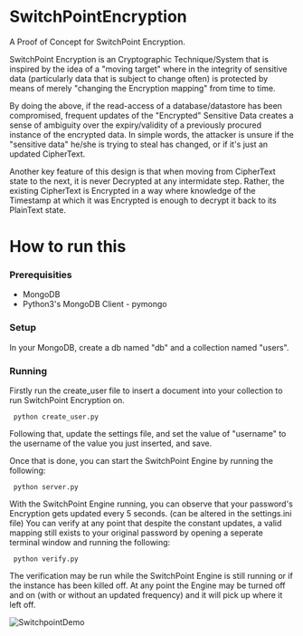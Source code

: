 # SwitchPointEncryption
A Proof of Concept for SwitchPoint Encryption. 

SwitchPoint Encryption is an Cryptographic Technique/System that is inspired by the idea of a "moving target" where in the integrity of sensitive data (particularly data that is subject to change often) is protected by means of merely "changing the Encryption mapping" from time to time. 

By doing the above, if the read-access of a database/datastore has been compromised, frequent updates of the "Encrypted" Sensitive Data creates a sense of ambiguity over the expiry/validity of a previously procured instance of the encrypted data. 
In simple words, the attacker is unsure if the "sensitive data" he/she is trying to steal has changed, or if it's just an updated CipherText. 

Another key feature of this design is that when moving from CipherText state to the next, it is never Decrypted at any intermidate step. Rather, the existing CipherText is Encrypted in a way where knowledge of the Timestamp at which it was Encrypted is enough to decrypt it back to its PlainText state. 


<h1> How to run this </h>

<h3> Prerequisities </h3>

* MongoDB
* Python3's MongoDB Client - pymongo

<h3> Setup </h3>

In your MongoDB, create a db named "db" and a collection named "users". 

<h3> Running </h3>

Firstly run the create_user file to insert a document into your collection to run SwitchPoint Encryption on. 

<code> python create_user.py </code>

Following that, update the settings file, and set the value of "username" to the username of the value you just inserted, and save.

Once that is done, you can start the SwitchPoint Engine by running the following:

<code> python server.py </code>

With the SwitchPoint Engine running, you can observe that your password's Encryption gets updated every 5 seconds. (can be altered in the settings.ini file)
You can verify at any point that despite the constant updates, a valid mapping still exists to your original password by opening a seperate terminal window and running the following:

<code> python verify.py </code>

The verification may be run while the SwitchPoint Engine is still running or if the instance has been killed off. At any point the Engine may be turned off and on (with or without an updated frequency) and it will pick up where it left off. 


![SwitchpointDemo](demo/demo.gif)
